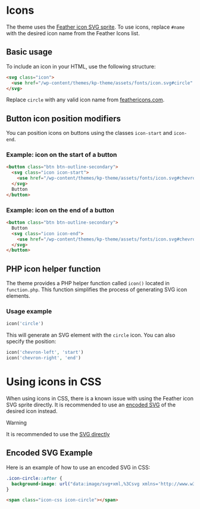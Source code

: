 # Icons

The theme uses the [Feather icon SVG sprite](https://feathericons.com). To use icons, replace `#name` with the desired icon name from the Feather Icons list.

## Basic usage

To include an icon in your HTML, use the following structure:

```html
<svg class="icon">
  <use href="/wp-content/themes/kp-theme/assets/fonts/icon.svg#circle" />
</svg>
```

Replace `circle` with any valid icon name from [feathericons.com](https://feathericons.com).

## Button icon position modifiers

You can position icons on buttons using the classes `icon-start` and `icon-end`.

### Example: icon on the start of a button

```html
<button class="btn btn-outline-secondary">
  <svg class="icon icon-start">
    <use href="/wp-content/themes/kp-theme/assets/fonts/icon.svg#chevron-left" />
  </svg>
  Button
</button>
```

### Example: icon on the end of a button

```html
<button class="btn btn-outline-secondary">
  Button
  <svg class="icon icon-end">
    <use href="/wp-content/themes/kp-theme/assets/fonts/icon.svg#chevron-right" />
  </svg>
</button>
```

## PHP icon helper function

The theme provides a PHP helper function called `icon()` located in `function.php`. This function simplifies the process of generating SVG icon elements.

### Usage example

```php
icon('circle')
```

This will generate an SVG element with the `circle` icon. You can also specify the position:

```php
icon('chevron-left', 'start')
icon('chevron-right', 'end')
```

# Using icons in CSS

When using icons in CSS, there is a known issue with using the Feather icon SVG sprite directly. It is recommended to use an [encoded SVG](https://yoksel.github.io/url-encoder/) of the desired icon instead.

> [!WARNING] 
> It is recommended to use the [SVG directly](#basic-usage)

## Encoded SVG Example

Here is an example of how to use an encoded SVG in CSS:

```css
.icon-circle::after {
  background-image: url("data:image/svg+xml,%3Csvg xmlns='http://www.w3.org/2000/svg' width='24' height='24' viewBox='0 0 24 24' fill='none' stroke='currentColor' stroke-width='2' stroke-linecap='round' stroke-linejoin='round' class='feather feather-chevron-down'%3E%3Cpolyline points='6 9 12 15 18 9'/%3E%3C/svg%3E");
}
```

```html
<span class="icon-css icon-circle"></span>
```